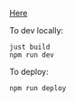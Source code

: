 [Here](https://daxida.github.io/test_grs/)

To dev locally:
```
just build
npm run dev
```

To deploy:
```
npm run deploy
```
